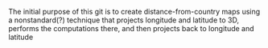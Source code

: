 The initial purpose of this git is to create distance-from-country maps using a nonstandard(?) technique that projects longitude and latitude to 3D, performs the computations there, and then projects back to longitude and latitude
